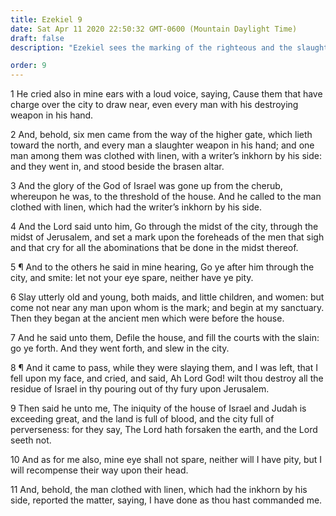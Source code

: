 ```yaml
---
title: Ezekiel 9
date: Sat Apr 11 2020 22:50:32 GMT-0600 (Mountain Daylight Time)
draft: false
description: "Ezekiel sees the marking of the righteous and the slaughter of all others, beginning at the Lord’s sanctuary."

order: 9
---
```

    
1 He cried also in mine ears with a loud voice, saying, Cause them that have charge over the city to draw near, even every man with his destroying weapon in his hand.

2 And, behold, six men came from the way of the higher gate, which lieth toward the north, and every man a slaughter weapon in his hand; and one man among them was clothed with linen, with a writer’s inkhorn by his side: and they went in, and stood beside the brasen altar.

3 And the glory of the God of Israel was gone up from the cherub, whereupon he was, to the threshold of the house. And he called to the man clothed with linen, which had the writer’s inkhorn by his side.

4 And the Lord said unto him, Go through the midst of the city, through the midst of Jerusalem, and set a mark upon the foreheads of the men that sigh and that cry for all the abominations that be done in the midst thereof.

5 ¶ And to the others he said in mine hearing, Go ye after him through the city, and smite: let not your eye spare, neither have ye pity.

6 Slay utterly old and young, both maids, and little children, and women: but come not near any man upon whom is the mark; and begin at my sanctuary. Then they began at the ancient men which were before the house.

7 And he said unto them, Defile the house, and fill the courts with the slain: go ye forth. And they went forth, and slew in the city.

8 ¶ And it came to pass, while they were slaying them, and I was left, that I fell upon my face, and cried, and said, Ah Lord God! wilt thou destroy all the residue of Israel in thy pouring out of thy fury upon Jerusalem.

9 Then said he unto me, The iniquity of the house of Israel and Judah is exceeding great, and the land is full of blood, and the city full of perverseness: for they say, The Lord hath forsaken the earth, and the Lord seeth not.

10 And as for me also, mine eye shall not spare, neither will I have pity, but I will recompense their way upon their head.

11 And, behold, the man clothed with linen, which had the inkhorn by his side, reported the matter, saying, I have done as thou hast commanded me.
